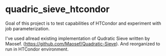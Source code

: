 # quadric_sieve_htcondor
Goal of this project is to test capabilities of HTCondor and experiment with job parameterization.

I've used allread existing implementation of Qudratic Sieve written by Maosef. (https://github.com/Maosef/Quadratic-Sieve).
And reorganized to run in HTCondor environment.
